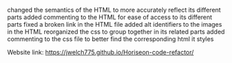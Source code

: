 changed the semantics of the HTML to more accurately reflect its different parts
added commenting to the HTML for ease of access to its different parts
fixed a broken link in the HTML file
added alt identifiers to the images in the HTML
reorganized the css to group together in its related parts
added commenting to the css file to better find the corresponding html it styles


Website link: https://jwelch775.github.io/Horiseon-code-refactor/
